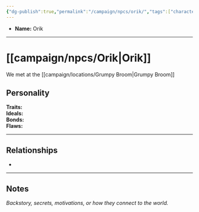 ```yaml
---
{"dg-publish":true,"permalink":"/campaign/npcs/orik/","tags":["character","npc"],"noteIcon":"","created":"2025-10-26T19:33:12.643-07:00","updated":"2025-10-27T16:38:16.601-07:00"}
---
```



<p><span><ul>
<li dir="auto"><strong>Name:</strong> Orik</li>
</ul></span></p>

---

# [[campaign/npcs/Orik\|Orik]]
We met at the [[campaign/locations/Grumpy Broom\|Grumpy Broom]]
## Personality
**Traits:**  
**Ideals:**  
**Bonds:**  
**Flaws:**  

---

## Relationships
- 

---

## Notes
*Backstory, secrets, motivations, or how they connect to the world.*